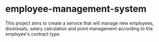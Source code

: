 # employee-management-system
This project aims to create a service that will manage new employees, dismissals, salary calculation and point management according to the employee's contract type.
